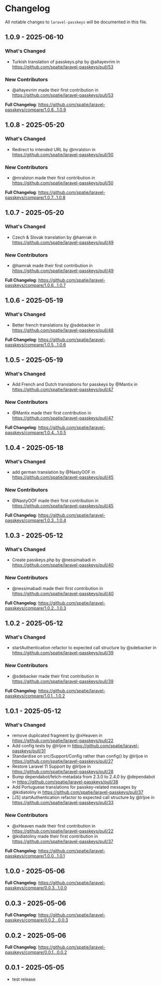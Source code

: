 # Changelog

All notable changes to `laravel-passkeys` will be documented in this file.

## 1.0.9 - 2025-06-10

### What's Changed

* Turkish translation of passkeys.php by @altayevrim in https://github.com/spatie/laravel-passkeys/pull/53

### New Contributors

* @altayevrim made their first contribution in https://github.com/spatie/laravel-passkeys/pull/53

**Full Changelog**: https://github.com/spatie/laravel-passkeys/compare/1.0.8...1.0.9

## 1.0.8 - 2025-05-20

### What's Changed

* Redirect to intended URL by @mralston in https://github.com/spatie/laravel-passkeys/pull/50

### New Contributors

* @mralston made their first contribution in https://github.com/spatie/laravel-passkeys/pull/50

**Full Changelog**: https://github.com/spatie/laravel-passkeys/compare/1.0.7...1.0.8

## 1.0.7 - 2025-05-20

### What's Changed

* Czech & Slovak translation by @hamrak in https://github.com/spatie/laravel-passkeys/pull/49

### New Contributors

* @hamrak made their first contribution in https://github.com/spatie/laravel-passkeys/pull/49

**Full Changelog**: https://github.com/spatie/laravel-passkeys/compare/1.0.6...1.0.7

## 1.0.6 - 2025-05-19

### What's Changed

* Better french translations by @sdebacker in https://github.com/spatie/laravel-passkeys/pull/48

**Full Changelog**: https://github.com/spatie/laravel-passkeys/compare/1.0.5...1.0.6

## 1.0.5 - 2025-05-19

### What's Changed

* Add French and Dutch translations for passkeys by @Mantix in https://github.com/spatie/laravel-passkeys/pull/47

### New Contributors

* @Mantix made their first contribution in https://github.com/spatie/laravel-passkeys/pull/47

**Full Changelog**: https://github.com/spatie/laravel-passkeys/compare/1.0.4...1.0.5

## 1.0.4 - 2025-05-18

### What's Changed

* add german translation by @NastyOOF in https://github.com/spatie/laravel-passkeys/pull/45

### New Contributors

* @NastyOOF made their first contribution in https://github.com/spatie/laravel-passkeys/pull/45

**Full Changelog**: https://github.com/spatie/laravel-passkeys/compare/1.0.3...1.0.4

## 1.0.3 - 2025-05-12

### What's Changed

* Create passkeys.php by @nessimabadi in https://github.com/spatie/laravel-passkeys/pull/40

### New Contributors

* @nessimabadi made their first contribution in https://github.com/spatie/laravel-passkeys/pull/40

**Full Changelog**: https://github.com/spatie/laravel-passkeys/compare/1.0.2...1.0.3

## 1.0.2 - 2025-05-12

### What's Changed

* startAuthentication refactor to expected call structure by @sdebacker in https://github.com/spatie/laravel-passkeys/pull/39

### New Contributors

* @sdebacker made their first contribution in https://github.com/spatie/laravel-passkeys/pull/39

**Full Changelog**: https://github.com/spatie/laravel-passkeys/compare/1.0.1...1.0.2

## 1.0.1 - 2025-05-12

### What's Changed

* remove duplicated fragment by @xHeaven in https://github.com/spatie/laravel-passkeys/pull/22
* Add config tests by @lrljoe in https://github.com/spatie/laravel-passkeys/pull/31
* Standardise on src/Support/Config rather than config() by @lrljoe in https://github.com/spatie/laravel-passkeys/pull/27
* Restore Laravel 11 Support by @lrljoe in https://github.com/spatie/laravel-passkeys/pull/28
* Bump dependabot/fetch-metadata from 2.3.0 to 2.4.0 by @dependabot in https://github.com/spatie/laravel-passkeys/pull/38
* Add Portuguese translations for passkey-related messages by @kidiatoliny in https://github.com/spatie/laravel-passkeys/pull/37
* [JS] startAuthentication refactor to expected call structure by @lrljoe in https://github.com/spatie/laravel-passkeys/pull/33

### New Contributors

* @xHeaven made their first contribution in https://github.com/spatie/laravel-passkeys/pull/22
* @kidiatoliny made their first contribution in https://github.com/spatie/laravel-passkeys/pull/37

**Full Changelog**: https://github.com/spatie/laravel-passkeys/compare/1.0.0...1.0.1

## 1.0.0 - 2025-05-06

**Full Changelog**: https://github.com/spatie/laravel-passkeys/compare/0.0.3...1.0.0

## 0.0.3 - 2025-05-06

**Full Changelog**: https://github.com/spatie/laravel-passkeys/compare/0.0.2...0.0.3

## 0.0.2 - 2025-05-06

**Full Changelog**: https://github.com/spatie/laravel-passkeys/compare/0.0.1...0.0.2

## 0.0.1 - 2025-05-05

- test release
